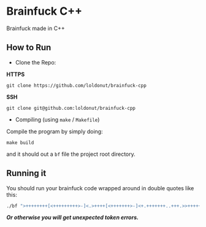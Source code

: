 # Brainfuck C++

Brainfuck made in C++

## How to Run

- Clone the Repo:

**HTTPS**

```sh-session
git clone https://github.com/loldonut/brainfuck-cpp
```

**SSH**

```sh-session
git clone git@github.com:loldonut/brainfuck-cpp
```

- Compiling (using `make` / `Makefile`)

Compile the program by simply doing:

```sh-session
make build
```

and it should out a `bf` file the project root directory.

## Running it

You should run your brainfuck code wrapped around in double quotes like this:

```bash
./bf ">++++++++[<+++++++++>-]<.>++++[<+++++++>-]<+.+++++++..+++.>>++++++[<+++++++>-]<++.------------.>++++++[<+++++++++>-]<+.<.+++.------.--------.>>>++++[<++++++++>-]<+."
```

***Or otherwise you will get unexpected token errors.***
